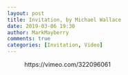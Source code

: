 ```yaml
---
layout: post
title: Invitation, by Michael Wallace
date: 2019-03-06 19:30
author: MarkMayberry
comments: true
categories: [Invitation, Video]
---
```

<!-- wp:core-embed/vimeo {"url":"https://vimeo.com/322096061","type":"video","providerNameSlug":"vimeo","className":"wp-embed-aspect-4-3 wp-has-aspect-ratio"} -->
<figure class="wp-block-embed-vimeo wp-block-embed is-type-video is-provider-vimeo wp-embed-aspect-4-3 wp-has-aspect-ratio"><div class="wp-block-embed__wrapper">
https://vimeo.com/322096061
</div></figure>
<!-- /wp:core-embed/vimeo -->
